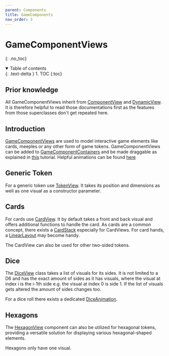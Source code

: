 ```yaml
---
parent: Components
title: GameComponents
nav_order: 3
---
```


<!-- KDoc -->
[GameComponentDoc]: ../../bgw-gui-kdoc/bgw-gui/tools.aqua.bgw.components.gamecomponentviews/-game-component-view/index.html
[ContainerDoc]: ../../bgw-gui-kdoc/bgw-gui/tools.aqua.bgw.components.container/-game-component-container/index.html
[TokenDoc]: ../../bgw-gui-kdoc/bgw-gui/tools.aqua.bgw.components.gamecomponentviews/-token-view/index.html
[CardDoc]: ../../bgw-gui-kdoc/bgw-gui/tools.aqua.bgw.components.gamecomponentviews/-card-view/index.html
[CardStackDoc]: ../../bgw-gui-kdoc/bgw-gui/tools.aqua.bgw.components.container/-card-stack/index.html
[LinearLayoutDoc]: ../../bgw-gui-kdoc/bgw-gui/tools.aqua.bgw.components.container/-linear-layout/index.html
[DiceDoc]: ../../bgw-gui-kdoc/bgw-gui/tools.aqua.bgw.components.gamecomponentviews/-dice-view/index.html
[DiceAnimationDoc]: ../../bgw-gui-kdoc/bgw-gui/tools.aqua.bgw.animation/-dice-animation/index.html
[HexagonDoc]: ../../bgw-gui-kdoc/bgw-gui/tools.aqua.bgw.components.gamecomponentviews/-hexagon-view/index.html

<!-- GH-Pages Doc -->
[ComponentViewDoc]: ../../components/componentview/componentview.md
[DynamicView]: ../../components/dynamiccomponentview/dynamiccomponentview.md
[DnDDoc]: ../../concepts/drag-and-drop/DragAndDropExample.md
[AnimationDoc]: ../../concepts/animations/Animations.md

<!-- Start Page -->
# GameComponentViews
{: .no_toc}

<details open markdown="block">
  <summary>
    Table of contents
  </summary>
  {: .text-delta }
1. TOC
{:toc}
</details>

## Prior knowledge
All GameComponentViews inherit from [ComponentView][ComponentViewDoc] and [DynamicView][DynamicView].
It is therefore helpful to read those documentations first as the features from those superclasses don't get repeated here.

## Introduction
[GameComponentViews][GameComponentDoc] are used to model interactive game elements like cards, meeples or any other 
form of game tokens.
GameComponentViews can be added to [GameComponentContainers][ContainerDoc] and be made draggable as explained in 
[this][DnDDoc] tutorial.
Helpful animations can be found [here][AnimationDoc]

## Generic Token
For a generic token use [TokenView][TokenDoc]. It takes its position and dimensions as well as one visual as 
a constructor parameter.

## Cards
For cards use [CardView][CardDoc]. It by default takes a front and back visual and offers additional functions to handle
the card.
As cards are a common concept, there exists a [CardStack][CardStackDoc] especially for CardViews.
For card hands, a [LinearLayout][LinearLayoutDoc] may become handy.

The CardView can also be used for other two-sided tokens.

## Dice
The [DiceView][DiceDoc] class takes a list of visuals for its sides. 
It is not limited to a D6 and has the exact amount of sides as it has visuals, where the visual at index i is the i-1th 
side e.g. the visual at index 0 is side 1.
If the list of visuals gets altered the amount of sides changes too.

For a dice roll there exists a dedicated [DiceAnimation][DiceAnimationDoc].

## Hexagons
The [HexagonView][HexagonDoc] component can also be utilized for hexagonal tokens,
providing a versatile solution for displaying various hexagonal-shaped elements.

Hexagons only have one visual.